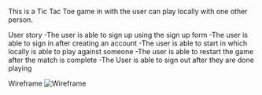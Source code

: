 This is a Tic Tac Toe game in with the user can play locally with one other person.


User story
-The user is able to sign up using the sign up form
-The user is able to sign in after creating an account 
-The user is able to start in which locally is able to play against someone 
-The user is able to restart the game after the match is complete 
-The User is able to sign out after they are done playing


Wireframe 
![Wireframe](https://app.moqups.com/HSZVxaPirmQBWC40Ib8i19VmZTwPcO1T/edit/page/ad64222d5) 
